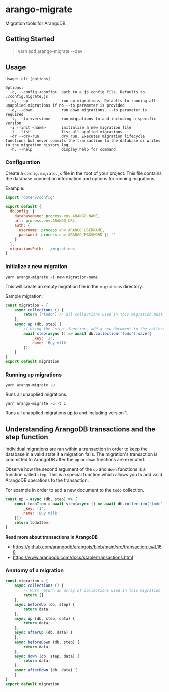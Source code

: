 # arango-migrate

Migration tools for ArangoDB.

## Getting Started

> yarn add arango-migrate --dev

## Usage

```
Usage: cli [options]

Options:
  -c, --config <config>  path to a js config file. Defaults to ./config.migrate.js
  -u, --up               run up migrations. Defaults to running all unapplied migrations if no --to parameter is provided
  -d, --down             run down migrations. --to parameter is required
  -t, --to <version>     run migrations to and including a specific version
  -i --init <name>       initialize a new migration file
  -l --list              list all applied migrations
  -dr --dry-run          dry run. Executes migration lifecycle functions but never commits the transaction to the database or writes to the migration history log
  -h, --help             display help for command
```

### Configuration

Create a `config.migrate.js` file in the root of your project. This file contains the database connection information and options for running migrations.

Example:

```js
import 'dotenv/config'

export default {
  dbConfig: {
    databaseName: process.env.ARANGO_NAME,
    url: process.env.ARANGO_URL,
    auth: {
      username: process.env.ARANGO_USERNAME,
      password: process.env.ARANGO_PASSWORD || ''
    }
  },
  migrationsPath: './migrations'
}
```

### Initialize a new migration

`yarn arango-migrate -i new-migration-name`

This will create an empty migration file in the `migrations` directory.

Sample migration:

```javascript
const migration = {
    async collections () {
        return ['todo'] // all collections used in this migration must be defined here
    },
    async up (db, step) {
        // Using the `step` function, add a new document to the collection as part of this migration's transaction.
        await step(async () => await db.collection('todo').save({
            _key: '1',
            name: 'Buy milk'
        }))
    }
}
export default migration
```

### Running up migrations

`yarn arango-migrate -u`

Runs all unapplied migrations.

`yarn arango-migrate -u -t 1`

Runs all unapplied migrations up to and including version 1.

## Understanding ArangoDB transactions and the step function

Individual migrations are ran within a transaction in order to keep the database in a valid state if a migration fails. The migration's transaction is committed to ArangoDB after the `up` or `down` functions are executed.

Observe how the second argument of the `up` and `down` functions is a function called `step`. This is a special function which allows you to add valid ArangoDB operations to the transaction.

For example in order to add a new document to the `todo` collection.

```js
const up = async (db, step) => {
    const todoItem = await step(async () => await db.collection('todo').save({
        _key: '1',
        name: 'Buy milk'
    }))
    return todoItem;
}
```

**Read more about transactions in ArangoDB**

- https://github.com/arangodb/arangojs/blob/main/src/transaction.ts#L168
- https://www.arangodb.com/docs/stable/transactions.html

### Anatomy of a migration

```javascript
const migration = {
    async collections () {
        // Must return an array of collections used in this migration
        return []
    },
    async beforeUp (db, step) {
        return data;
    },
    async up (db, step, data) {
        return data;
    },
    async afterUp (db, data) {
    },
    async beforeDown (db, step) {
        return data;
    },
    async down (db, step, data) {
        return data;
    },
    async afterDown (db, data) {
    }
}
export default migration
```
